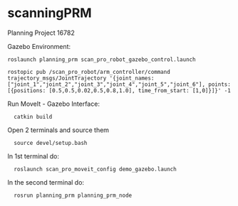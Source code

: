 # scanningPRM
Planning Project 16782

Gazebo Environment:
  
    roslaunch planning_prm scan_pro_robot_gazebo_control.launch
  
    rostopic pub /scan_pro_robot/arm_controller/command trajectory_msgs/JointTrajectory '{joint_names: ["joint_1","joint_2","joint_3","joint_4","joint_5","joint_6"], points: [{positions: [0.5,0.5,0.02,0.5,0.8,1.0], time_from_start: [1,0]}]}' -1
    

Run MoveIt - Gazebo Interface:
  ```
    catkin build
  ```
  Open 2 terminals and source them
  ```
    source devel/setup.bash
  ```
  In 1st terminal do:
  ```
    roslaunch scan_pro_moveit_config demo_gazebo.launch
  ```
  In the second terminal do:
  ```
    rosrun planning_prm planning_prm_node 
  ```
